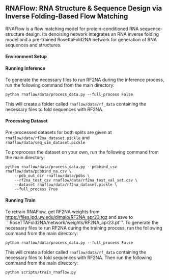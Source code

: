 ## RNAFlow: RNA Structure & Sequence Design via Inverse Folding-Based Flow Matching ##

RNAFlow is a flow matching model for protein-conditioned RNA sequence-structure design. Its denoising network integrates an RNA inverse folding model and a pre-trained RosettaFold2NA network for generation of RNA sequences and structures.

#### Environment Setup ####

#### Running Inference ####

To generate the necessary files to run RF2NA during the inference process, run the following command from the main directory:

```
python rnaflow/data/process_data.py --full_process False
```

This will create a folder called ```rnaflow/data/rf_data``` containing the necessary files to fold sequences with RF2NA.

#### Processing Dataset ####

Pre-processed datasets for both splits are given at ```rnaflow/data/rf2na_dataset.pickle``` and ```rnaflow/data/seq_sim_dataset.pickle```

To preprocess the dataset on your own, run the following command from the main directory:

```
python rnaflow/data/process_data.py --pdbbind_csv rnaflow/data/pdbbind_na.csv \
    --pdb_out_dir rnaflow/data/pdbs \
    --rf2na_test_csv rnaflow/data/rf2na_test_val_set.csv \
    --dataset rnaflow/data/rf2na_dataset.pickle \
    --full_process True
```

#### Running Train ####

To retrain RNAFlow, get RF2NA weights from https://files.ipd.uw.edu/dimaio/RF2NA_apr23.tgz and save to ```RoseTTAFold2NA/network/weights/RF2NA_apr23.pt'''. To generate the necessary files to run RF2NA during the training process, run the following command from the main directory:

```
python rnaflow/data/process_data.py --full_process False
```

This will create a folder called ```rnaflow/data/rf_data``` containing the necessary files to fold sequences with RF2NA. Then run the following command from the main directory:

```
python scripts/train_rnaflow.py
```